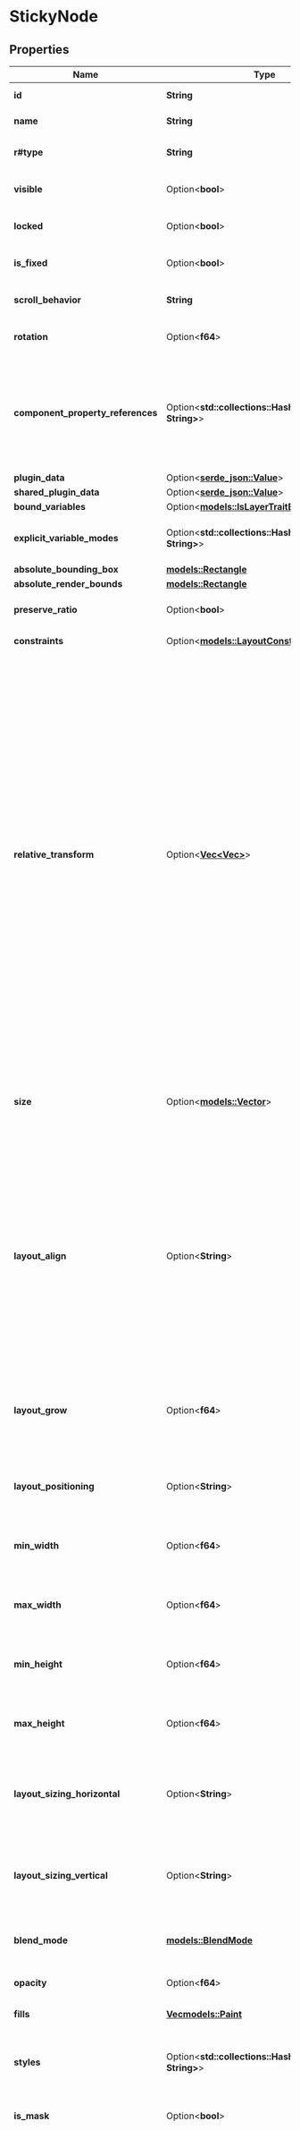 # StickyNode

## Properties

Name | Type | Description | Notes
------------ | ------------- | ------------- | -------------
**id** | **String** | A string uniquely identifying this node within the document. | 
**name** | **String** | The name given to the node by the user in the tool. | 
**r#type** | **String** | The type of this node, represented by the string literal \"STICKY\" | 
**visible** | Option<**bool**> | Whether or not the node is visible on the canvas. | [optional][default to true]
**locked** | Option<**bool**> | If true, layer is locked and cannot be edited | [optional][default to false]
**is_fixed** | Option<**bool**> | Whether the layer is fixed while the parent is scrolling | [optional][default to false]
**scroll_behavior** | **String** | How layer should be treated when the frame is resized | [default to Scrolls]
**rotation** | Option<**f64**> | The rotation of the node, if not 0. | [optional][default to 0]
**component_property_references** | Option<**std::collections::HashMap<String, String>**> | A mapping of a layer's property to component property name of component properties attached to this node. The component property name can be used to look up more information on the corresponding component's or component set's componentPropertyDefinitions. | [optional]
**plugin_data** | Option<[**serde_json::Value**](.md)> |  | [optional]
**shared_plugin_data** | Option<[**serde_json::Value**](.md)> |  | [optional]
**bound_variables** | Option<[**models::IsLayerTraitBoundVariables**](IsLayerTrait_boundVariables.md)> |  | [optional]
**explicit_variable_modes** | Option<**std::collections::HashMap<String, String>**> | A mapping of variable collection ID to mode ID representing the explicitly set modes for this node. | [optional]
**absolute_bounding_box** | [**models::Rectangle**](Rectangle.md) |  | 
**absolute_render_bounds** | [**models::Rectangle**](Rectangle.md) |  | 
**preserve_ratio** | Option<**bool**> | Keep height and width constrained to same ratio. | [optional][default to false]
**constraints** | Option<[**models::LayoutConstraint**](LayoutConstraint.md)> | Horizontal and vertical layout constraints for node. | [optional]
**relative_transform** | Option<[**Vec<Vec<f64>>**](Vec.md)> | A transformation matrix is standard way in computer graphics to represent translation and rotation. These are the top two rows of a 3x3 matrix. The bottom row of the matrix is assumed to be [0, 0, 1]. This is known as an affine transform and is enough to represent translation, rotation, and skew.  The identity transform is [[1, 0, 0], [0, 1, 0]].  A translation matrix will typically look like:  ``` [[1, 0, tx],   [0, 1, ty]] ```  and a rotation matrix will typically look like:  ``` [[cos(angle), sin(angle), 0],   [-sin(angle), cos(angle), 0]] ```  Another way to think about this transform is as three vectors:  - The x axis (t[0][0], t[1][0]) - The y axis (t[0][1], t[1][1]) - The translation offset (t[0][2], t[1][2])  The most common usage of the Transform matrix is the `relativeTransform property`. This particular usage of the matrix has a few additional restrictions. The translation offset can take on any value but we do enforce that the axis vectors are unit vectors (i.e. have length 1). The axes are not required to be at 90° angles to each other. | [optional]
**size** | Option<[**models::Vector**](Vector.md)> | Width and height of element. This is different from the width and height of the bounding box in that the absolute bounding box represents the element after scaling and rotation. Only present if `geometry=paths` is passed. | [optional]
**layout_align** | Option<**String**> |  Determines if the layer should stretch along the parent's counter axis. This property is only provided for direct children of auto-layout frames.  - `INHERIT` - `STRETCH`  In previous versions of auto layout, determined how the layer is aligned inside an auto-layout frame. This property is only provided for direct children of auto-layout frames.  - `MIN` - `CENTER` - `MAX` - `STRETCH`  In horizontal auto-layout frames, \"MIN\" and \"MAX\" correspond to \"TOP\" and \"BOTTOM\". In vertical auto-layout frames, \"MIN\" and \"MAX\" correspond to \"LEFT\" and \"RIGHT\". | [optional]
**layout_grow** | Option<**f64**> | This property is applicable only for direct children of auto-layout frames, ignored otherwise. Determines whether a layer should stretch along the parent's primary axis. A `0` corresponds to a fixed size and `1` corresponds to stretch. | [optional][default to Variant0]
**layout_positioning** | Option<**String**> | Determines whether a layer's size and position should be determined by auto-layout settings or manually adjustable. | [optional][default to Auto]
**min_width** | Option<**f64**> | The minimum width of the frame. This property is only applicable for auto-layout frames or direct children of auto-layout frames. | [optional][default to 0]
**max_width** | Option<**f64**> | The maximum width of the frame. This property is only applicable for auto-layout frames or direct children of auto-layout frames. | [optional][default to 0]
**min_height** | Option<**f64**> | The minimum height of the frame. This property is only applicable for auto-layout frames or direct children of auto-layout frames. | [optional][default to 0]
**max_height** | Option<**f64**> | The maximum height of the frame. This property is only applicable for auto-layout frames or direct children of auto-layout frames. | [optional][default to 0]
**layout_sizing_horizontal** | Option<**String**> | The horizontal sizing setting on this auto-layout frame or frame child. - `FIXED` - `HUG`: only valid on auto-layout frames and text nodes - `FILL`: only valid on auto-layout frame children | [optional]
**layout_sizing_vertical** | Option<**String**> | The vertical sizing setting on this auto-layout frame or frame child. - `FIXED` - `HUG`: only valid on auto-layout frames and text nodes - `FILL`: only valid on auto-layout frame children | [optional]
**blend_mode** | [**models::BlendMode**](BlendMode.md) | How this node blends with nodes behind it in the scene (see blend mode section for more details) | 
**opacity** | Option<**f64**> | Opacity of the node | [optional][default to 1]
**fills** | [**Vec<models::Paint>**](Paint.md) | An array of fill paints applied to the node. | 
**styles** | Option<**std::collections::HashMap<String, String>**> | A mapping of a StyleType to style ID (see Style) of styles present on this node. The style ID can be used to look up more information about the style in the top-level styles field. | [optional]
**is_mask** | Option<**bool**> | Does this node mask sibling nodes in front of it? | [optional][default to false]
**mask_type** | Option<**String**> | If this layer is a mask, this property describes the operation used to mask the layer's siblings. The value may be one of the following:  - ALPHA: the mask node's alpha channel will be used to determine the opacity of each pixel in the masked result. - VECTOR: if the mask node has visible fill paints, every pixel inside the node's fill regions will be fully visible in the masked result. If the mask has visible stroke paints, every pixel inside the node's stroke regions will be fully visible in the masked result. - LUMINANCE: the luminance value of each pixel of the mask node will be used to determine the opacity of that pixel in the masked result. | [optional]
**is_mask_outline** | Option<**bool**> | True if maskType is VECTOR. This field is deprecated; use maskType instead. | [optional][default to false]
**effects** | [**Vec<models::Effect>**](Effect.md) | An array of effects attached to this node (see effects section for more details) | 
**export_settings** | Option<[**Vec<models::ExportSetting>**](ExportSetting.md)> | An array of export settings representing images to export from the node. | [optional]
**characters** | **String** | Text contained within a text box. | 
**author_visible** | Option<**bool**> | If true, author name is visible. | [optional][default to false]

[[Back to Model list]](../README.md#documentation-for-models) [[Back to API list]](../README.md#documentation-for-api-endpoints) [[Back to README]](../README.md)


